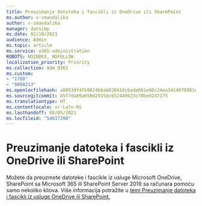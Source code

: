 ```yaml
---
title: Preuzimanje datoteka i fascikli iz OneDrive ili SharePoint
ms.author: v-smandalika
author: v-smandalika
manager: dansimp
ms.date: 02/19/2021
audience: Admin
ms.topic: article
ms.service: o365-administration
ROBOTS: NOINDEX, NOFOLLOW
localization_priority: Priority
ms.collection: Adm_O365
ms.custom:
- "1788"
- "9000213"
ms.openlocfilehash: a08539f4fb9824b6ab020416cbade061e06c24ea3414078981e39c2c10f4beee
ms.sourcegitcommit: b5f7da89a650d2915dc652449623c78be6247175
ms.translationtype: HT
ms.contentlocale: sr-Latn-RS
ms.lasthandoff: 08/05/2021
ms.locfileid: "54017398"
---
```

# <a name="download-files-and-folders-from-onedrive-or-sharepoint"></a>Preuzimanje datoteka i fascikli iz OneDrive ili SharePoint

Možete da preuzmete datoteke i fascikle iz usluge Microsoft OneDrive, SharePoint sa Microsoft 365 ili SharePoint Server 2019 sa računara pomoću samo nekoliko kliova. Više informacija potražite u [temi Preuzimanje datoteka i fascikli iz usluge OneDrive ili SharePoint.](https://support.microsoft.com/office/download-files-and-folders-from-onedrive-or-sharepoint-5c7397b7-19c7-4893-84fe-d02e8fa5df05)
